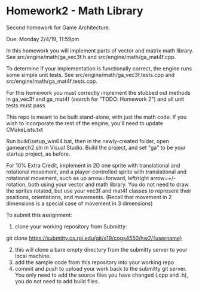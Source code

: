 # Homework2 - Math Library
Second homework for Game Architecture.

Due: Monday 2/4/19, 11:59pm

In this homework you will implement parts of vector and matrix math library. 
See src/engine/math/ga_vec3f.h and src/engine/math/ga_mat4f.cpp.

To determine if your implementation is functionally correct, the engine runs
some simple unit tests. See src/engine/math/ga_vec3f.tests.cpp and
src/engine/math/ga_mat4f.tests.cpp.

For this homework you must correctly implement the stubbed out methods
in ga_vec3f and ga_mat4f (search for "TODO: Homework 2") and all unit tests
must pass.

This repo is meant to be built stand-alone, with just the math code. If you wish
to incorporate the rest of the engine, you'll need to update CMakeLists.txt

Run build\setup_win64.bat, then in the newly-created folder, open gamearch2.sln
in Visual Studio. Build the project, and set "ga" to be your startup project,
as before. 

For 10% Extra Credit, implement in 2D one sprite with translational and rotational movement, 
and a player-controlled sprite with translational and rotational movement, such as up arrow=forward, left/right arrow=+/- rotation,
both using your vector and math library.
You do not need to draw the sprites rotated, but use your vec3f and mat4f classes to represent their positions, orientations, and movements.
(Recall that movement in 2 dimensions is a special case of movement in 3 dimensions)

To submit this assignment:

1. clone your working repository from Submitty:

git clone https://submitty.cs.rpi.edu/git/s19/cogs4550/hw2/{username}

2. this will clone a bare empty directory from the submitty server to your local machine. 
3. add the sample code from this repository into your working repo
4. commit and push to upload your work back to the submitty git server.  You only need to add the source files you have changed (.cpp and .h), you do not need to add build files.
